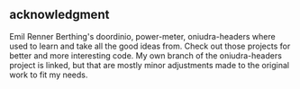 ## acknowledgment ##

Emil Renner Berthing's doordinio, power-meter, oniudra-headers where used to
learn and take all the good ideas from. Check out those projects for better and
more interesting code. My own branch of the oniudra-headers project is linked,
but that are mostly minor adjustments made to the original work to fit my needs.
